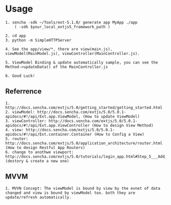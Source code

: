 # Usage

    1. sencha -sdk ~/Tools/ext-5.1.0/ generate app MyApp ./app
        ( -sdk $your_local_extjs5_framework_path )

    2. cd app
    3. python -m SimpleHTTPServer

    4. See the app/view/*, there are view(main.js), viewModel(MainModel.js), viewController(MainController.js).

    5. ViewModel Binding & update automatically sample, you can see the Method->updateData() of the MainController.js

    6. Good Luck!

## Referrence

    1. http://docs.sencha.com/extjs/5.0/getting_started/getting_started.html
    2. viewModel: http://docs.sencha.com/extjs/5.0/5.0.1-apidocs/#!/api/Ext.app.ViewModel, (How to update ViewModel)
    3. viewController: http://docs.sencha.com/extjs/5.0/5.0.1-apidocs/#!/api/Ext.app.ViewController (How to design View Method)
    4. view: http://docs.sencha.com/extjs/5.0/5.0.1-apidocs/#!/api/Ext.container.Container (How to Config a View)
    5. router: http://docs.sencha.com/extjs/5.0/application_architecture/router.html (How to design Restful App Routers)
    6. change to anothwe viewport: http://docs.sencha.com/extjs/5.0/tutorials/login_app.html#Step_5___Add_Login_Logic (destory & create a new one)

## MVVM

    1. MVVN Concept: The viewModel is bound by view by the evnet of data changed and view is bound by viewModel too. both they are update/refresh automatically.
